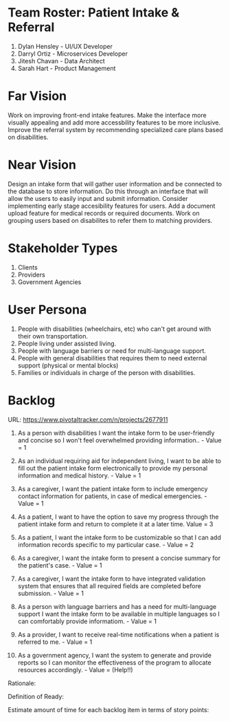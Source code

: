 # Team Roster: Patient Intake & Referral
1. Dylan Hensley - UI/UX Developer
2. Darryl Ortiz - Microservices Developer
3. Jitesh Chavan - Data Architect
4. Sarah Hart - Product Management

# Far Vision
 Work on improving front-end intake features. Make the interface more visually appealing and add more accessbility features to be more inclusive. Improve the referral system by recommending specialized care plans based on disabilities. 
# Near Vision
 Design an intake form that will gather user information and be connected to the database to store information. Do this through an interface that will allow the users to easily input and submit information. Consider implementing early stage accesibility features for users. Add a document upload feature for medical records or required documents. Work on grouping users based on disabilites to refer them to matching providers. 
# Stakeholder Types
1. Clients
2. Providers
3. Government Agencies

# User Persona
1. People with disabilities (wheelchairs, etc) who can't get around with their own transportation.
2. People living under assisted living.
3. People with language barriers or need for multi-language support.
4. People with general disabilities that requires them to need external support (physical or mental blocks)
5. Families or individuals in charge of the person with disabilities.
# Backlog
URL: https://www.pivotaltracker.com/n/projects/2677911
1. As a person with disabilities I want the intake form to be user-friendly and concise so I won't feel overwhelmed providing information.. - Value = 1

2. As an individual requiring aid for independent living, I want to be able to fill out the patient intake form
   electronically to provide my personal information and medical history. - Value = 1

3. As a caregiver, I want the patient intake form to include emergency contact information for patients, in case
   of medical emergencies. - Value = 1

4. As a patient, I want to have the option to save my progress through the patient intake form and return to
   complete it at a later time. Value = 3

5. As a patient, I want the intake form to be customizable so that I can add information records specific to my
   particular case. - Value = 2

6. As a caregiver, I want the intake form to present a concise summary for the patient's case. - Value = 1

7. As a caregiver, I want the intake form to have integrated validation system that ensures that all required
   fields are completed before submission. - Value = 1

8. As a person with language barriers and has a need for multi-language support I want the intake form to be available in multiple languages so I can comfortably provide informatiom. - Value = 1

9. As a provider, I want to receive real-time notifications when a patient is referred to me. - Value = 1

10. As a government agency, I want the system to generate and provide reports so I can monitor the effectiveness of the program to allocate resources accordingly. - Value = (Help!!)

Rationale:

Definition of Ready:

Estimate amount of time for each backlog item in terms of story points:
